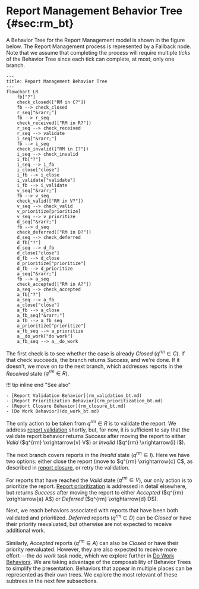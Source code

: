# Report Management Behavior Tree {#sec:rm_bt}

A Behavior Tree for the Report Management model is shown in the figure below.
The Report Management process is represented by a Fallback node. Note
that we assume that completing the process will require multiple *ticks*
of the Behavior Tree since each tick can complete, at most, only one
branch.

```mermaid
---
title: Report Management Behavior Tree
---
flowchart LR
    fb["?"]
    check_closed(["RM in C?"])
    fb --> check_closed
    r_seq["&rarr;"]
    fb --> r_seq
    check_received(["RM in R?"])
    r_seq --> check_received
    r_seq --> validate
    i_seq["&rarr;"]
    fb --> i_seq
    check_invalid(["RM in I?"])
    i_seq --> check_invalid
    i_fb["?"]
    i_seq --> i_fb
    i_close["close"]
    i_fb --> i_close
    i_validate["validate"]
    i_fb --> i_validate
    v_seq["&rarr;"]
    fb --> v_seq
    check_valid(["RM in V?"])
    v_seq --> check_valid
    v_prioritize[prioritize]
    v_seq --> v_prioritize
    d_seq["&rarr;"]
    fb --> d_seq
    check_deferred(["RM in D?"])
    d_seq --> check_deferred
    d_fb["?"]
    d_seq --> d_fb
    d_close["close"]
    d_fb --> d_close
    d_prioritize["prioritize"]
    d_fb --> d_prioritize
    a_seq["&rarr;"]
    fb --> a_seq
    check_accepted(["RM in A?"])
    a_seq --> check_accepted
    a_fb["?"]
    a_seq --> a_fb
    a_close["close"]
    a_fb --> a_close
    a_fb_seq["&rarr;"]
    a_fb --> a_fb_seq
    a_prioritize["prioritize"]
    a_fb_seq --> a_prioritize
    a__do_work["do work"]
    a_fb_seq --> a__do_work
```

The first check is to see whether the case is already $Closed$
($q^{rm} \in C$). If that check succeeds, the branch returns *Success*,
and we're done. If it doesn't, we move on to the next branch, which
addresses reports in the *Received* state ($q^{rm} \in R$).

!!! tip inline end "See also"

    - [Report Validation Behavior](rm_validation_bt.md)
    - [Report Prioritization Behavior](rm_prioritization_bt.md)
    - [Report Closure Behavior](rm_closure_bt.md)
    - [Do Work Behavior](do_work_bt.md)

The only action to be taken from $q^{rm} \in R$ is to validate the report.
We address [report validation](rm_validation_bt.md) shortly, but, for now, it is
sufficient to say that the validate report behavior returns *Success* 
after moving the report to either *Valid* ($q^{rm} \xrightarrow{v} V$)
or *Invalid* ($q^{rm} \xrightarrow{i} I$).

The next branch covers reports in the *Invalid* state ($q^{rm} \in I$).
Here we have two options: either close the report (move to
$q^{rm} \xrightarrow{c} C$, as described in [report closure](rm_closure_bt.md), or retry the validation.

For reports that have reached the *Valid* state ($q^{rm} \in V$), our
only action is to prioritize the report. [Report prioritization](rm_prioritization_bt.md) is
addressed in detail elsewhere, but returns *Success* after moving the report to either *Accepted*
($q^{rm} \xrightarrow{a} A$) or *Deferred* ($q^{rm} \xrightarrow{d} D$).

Next, we reach behaviors associated with reports that have been both validated
and prioritized. *Deferred* reports ($q^{rm} \in D$) can be *Closed* or
have their priority reevaluated, but otherwise are not expected to
receive additional work.

Similarly, *Accepted* reports ($q^{rm} \in A$) can also be *Closed* or
have their priority reevaluated. However, they are also expected to
receive more effort---the *do work* task node, which we explore further
in [Do Work Behaviors](do_work_bt.md).
We are taking advantage of the composability of Behavior Trees to
simplify the presentation. Behaviors that appear in multiple places can
be represented as their own trees. We explore the most relevant of these
subtrees in the next few subsections.


